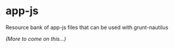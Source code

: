 app-js
======

Resource bank of app-js files that can be used with grunt-nautilus

_(More to come on this...)_